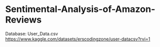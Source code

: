 # Sentimental-Analysis-of-Amazon-Reviews


Database:
User_Data.csv
https://www.kaggle.com/datasets/erscodingzone/user-datacsv?rvi=1
